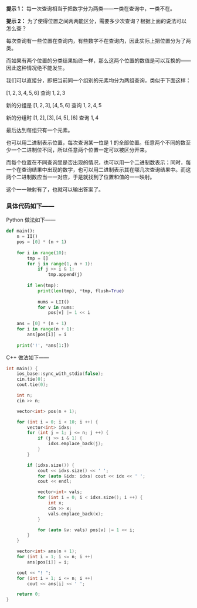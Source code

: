 **提示 1：** 每一次查询相当于把数字分为两类——一类在查询中，一类不在。

**提示 2：** 为了使得位置之间两两能区分，需要多少次查询？根据上面的说法可以怎么查？

每次查询有一些位置在查询内，有些数字不在查询内，因此实际上把位置分为了两类。

而如果有两个位置的分类结果始终一样，那么这两个位置的数值是可以互换的——因此这种情况绝不能发生。

我们可以直接分，即把当前同一个组别的元素均分为两组查询，类似于下面这样：

$[1,2,3,4,5,6]$ 查询 $1,2,3$

新的分组是 $[1,2,3],[4,5,6]$ 查询 $1,2,4,5$  

新的分组时 $[1,2],[3],[4,5],[6]$ 查询 $1,4$

最后达到每组只有一个元素。

也可以用二进制表示位置，每次查询某一位是 $1$ 的全部位置。任意两个不同的数至少一个二进制位不同，所以任意两个位置一定可以被区分开来。

而每个位置在不同查询里是否出现的情况，也可以用一个二进制数表示；同时，每一个在查询结果中出现的数字，也可以用二进制表示其在哪几次查询结果中。而这两个二进制数应当一一对应，于是就找到了位置和值的一一映射。

这个一一映射有了，也就可以输出答案了。

### 具体代码如下——

Python 做法如下——

```Python []
def main():
    n = II()
    pos = [0] * (n + 1)
    
    for i in range(10):
        tmp = []
        for j in range(1, n + 1):
            if j >> i & 1:
                tmp.append(j)
        
        if len(tmp):
            print(len(tmp), *tmp, flush=True)
            
            nums = LII()
            for v in nums:
                pos[v] |= 1 << i
    
    ans = [0] * (n + 1)
    for i in range(n + 1):
        ans[pos[i]] = i
    
    print('!', *ans[1:])
```

C++ 做法如下——

```cpp []
int main() {
    ios_base::sync_with_stdio(false);
    cin.tie(0);
    cout.tie(0);

    int n;
    cin >> n;

    vector<int> pos(n + 1);

    for (int i = 0; i < 10; i ++) {
        vector<int> idxs;
        for (int j = 1; j <= n; j ++) {
            if (j >> i & 1) {
                idxs.emplace_back(j);
            }
        }

        if (idxs.size()) {
            cout << idxs.size() << ' ';
            for (auto &idx: idxs) cout << idx << ' ';
            cout << endl;

            vector<int> vals;
            for (int i = 0; i < idxs.size(); i ++) {
                int x;
                cin >> x;
                vals.emplace_back(x);
            }

            for (auto &v: vals) pos[v] |= 1 << i;
        }
    }

    vector<int> ans(n + 1);
    for (int i = 1; i <= n; i ++)
        ans[pos[i]] = i;

    cout << "! ";
    for (int i = 1; i <= n; i ++)
        cout << ans[i] << ' ';

    return 0;
}
```